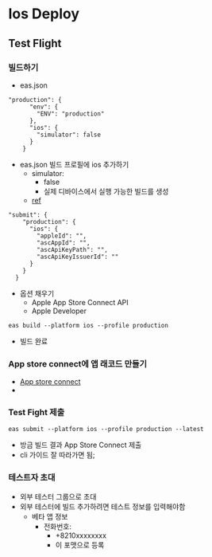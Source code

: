 # Ios Deploy

## Test Flight

### 빌드하기

- eas.json

```text
"production": {
      "env": {
        "ENV": "production"
      },
      "ios": {
        "simulator": false
      }
    }
```

- eas.json 빌드 프로필에 ios 추가하기
    - simulator:
        - false
        - 실제 디바이스에서 실행 가능한 빌드를 생성
    - [ref](https://docs.expo.dev/eas/json/#simulator)

```text
"submit": {
    "production": {
      "ios": {
        "appleId": "",
        "ascAppId": "",
        "ascApiKeyPath": "",
        "ascApiKeyIssuerId": ""
      }
    }
  }
```

- 옵션 채우기
    - Apple App Store Connect API
    - Apple Developer

```shell
eas build --platform ios --profile production
```

- 빌드 완료

### App store connect에 앱 래코드 만들기

- [App store connect](https://appstoreconnect.apple.com/)
- 

### Test Fight 제출

```shell
eas submit --platform ios --profile production --latest
```

- 방금 빌드 결과 App Store Connect 제출
- cli 가이드 잘 따라가면 됨;

### 테스트자 초대

- 외부 테스터 그룹으로 초대
- 외부 테스터에 빌드 추가하려면 테스트 정보를 입력해야함
  - 베타 앱 정보
    - 전화번호:
      - +8210xxxxxxxx
      - 이 포맷으로 등록